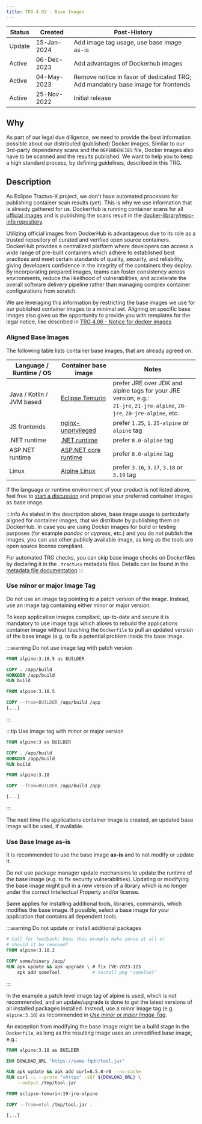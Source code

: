 ```yaml
---
title: TRG 4.02 - Base Images
---
```


| Status | Created     | Post-History                                                                    |
|--------|-------------|---------------------------------------------------------------------------------|
| Update | 15-Jan-2024 | Add image tag usage, use base image as-is                                       |
| Active | 06-Dec-2023 | Add advantages of Dockerhub images                                              |
| Active | 04-May-2023 | Remove notice in favor of dedicated TRG; Add mandatory base image for frontends |
| Active | 25-Nov-2022 | Initial release                                                                 |

## Why

As part of our legal due diligence, we need to provide the best information possible about our distributed (published)
Docker images. Similar to our 3rd-party dependency scans and the `DEPENDENCIES` file, Docker images also have to be
scanned and the results published. We want to help you to keep a high standard process, by defining guidelines,
described in this TRG.

## Description

As Eclipse Tractus-X project, we don't have automated processes for publishing container scan results (yet). This is why
we use information that is already gathered for us. DockerHub is running container scans for
all [official images](https://docs.docker.com/trusted-content/official-images/) and is publishing the scans result in
the [docker-library/repo-info repository](https://github.com/docker-library/repo-info).

Utilizing official images from DockerHub is advantageous due to its role as a trusted repository of curated and verified
open source containers. DockerHub provides a centralized platform where developers can access a wide range of pre-built
containers which adhere to established best practices and meet certain standards of quality, security, and reliability,
giving developers confidence in the integrity of the containers they deploy. By incorporating prepared images, teams can
foster consistency across environments, reduce the likelihood of vulnerabilities, and accelerate the overall software
delivery pipeline rather than managing complex container configurations from scratch.

We are leveraging this information by restricting the base images we use for our published container images to a minimal
set. Aligning on specific base images also gives us the opportunity to provide you with templates for the legal notice,
like described in [TRG 4.06 - Notice for docker images](./trg-4-06.md)

### Aligned Base Images

The following table lists container base images, that are already agreed on.

| Language / Runtime / OS   | Container base image                                                       | Notes                                                                                                                          |
|---------------------------|----------------------------------------------------------------------------|--------------------------------------------------------------------------------------------------------------------------------|
| Java / Kotlin / JVM based | [Eclipse Temurin](https://hub.docker.com/_/eclipse-temurin)                | prefer JRE over JDK and alpine tags for your JRE version, e.g.:<br/>`21-jre`, `21-jre-alpine`, `20-jre`, `20-jre-alpine`, etc. |
| JS frontends              | [nginx-unprivileged](https://hub.docker.com/r/nginxinc/nginx-unprivileged) | prefer `1.25`, `1.25-alpine` or `alpine` tag                                                                                   |
| .NET runtime              | [.NET runtime](https://hub.docker.com/_/microsoft-dotnet-runtime)          | prefer `8.0-alpine` tag                                                                                                        |
| ASP.NET runtime           | [ASP.NET core runtime](https://hub.docker.com/_/microsoft-dotnet-aspnet)   | prefer `8.0-alpine` tag                                                                                                        |
| Linux                     | [Alpine Linux](https://hub.docker.com/_/alpine)                            | prefer `3.16`, `3.17`, `3.18` or `3.19` tag                                                                                    |

If the language or runtime environment of your product is not listed above, feel free
to [start a discussion](https://github.com/eclipse-tractusx/sig-infra/discussions) and propose your preferred container
images as base image.

:::info
As stated in the description above, base image usage is particularly aligned for container images, that we distribute by
publishing them on DockerHub. In case you are using Docker images for build or testing purposes (for example _pandoc_ or
_cypress_, etc.) and you do not publish the images, you can use other publicly available image, as long as the tools are
open source license compliant.

For automated TRG checks, you can skip base image checks on Dockerfiles by declaring it in the `.tractusx` metadata
files. Details can be found in
the [metadata file documentation](https://github.com/eclipse-tractusx/tractusx-quality-checks/blob/main/docs/metadata_file.md)
:::

### Use minor or major Image Tag

Do not use an image tag pointing to a patch version of the image. Instead, use an image tag containing either minor or
major version.

To keep application images compliant, up-to-date and secure it is mandatory to use image tags which allows to rebuild
the applications container image without touching the `Dockerfile` to pull an updated version of the base image (e.g. to
fix a potential problem inside the base image.

:::warning Do not use image tag with patch version

```Dockerfile
FROM alpine:3.18.5 as BUILDER

COPY . /app/build
WORKDIR /app/build
RUN build

FROM alpine:3.18.5

COPY --from=BUILDER /app/build /app
[...]
```

:::

:::tip Use image tag with minor or major version

```Dockerfile
FROM alpine:3 as BUILDER

COPY . /app/build
WORKDIR /app/build
RUN build

FROM alpine:3.18

COPY --from=BUILDER /app/build /app

[...]
```

:::

The next time the applications container image is created, an updated base image will be used, if available.

### Use Base Image as-is

It is recommended to use the base image **as-is** and to not modify or update it.

Do not use package manager update mechanisms to update the runtime of the base image (e.g. to fix security
vulnerabilities). Updating or modifying the base image might pull in a new version of a library which is no longer under
the correct Intellectual Property and/or license.

Same applies for installing additional tools, libraries, commands, which modifies the base image. If possible, select a
base image for your application that contains all dependent tools.

:::warning Do not update or install additional packages

```Dockerfile
# Call for feedback: Does this example make sense at all or 
# should it be removed?
FROM alpine:3.18.2

COPY some/binary /app/
RUN apk update && apk upgrade \ # fix CVE-2023-123
    apk add someTool            # install pkg "someTool"
```

:::

In the example a patch level image tag of alpine is used, which is not recommended, and an update/upgrade is done to get
the latest versions of all installed packages installed. Instead, use a minor image tag (e.g. `alpine:3.18`) as
recommended in [_Use minor or major Image Tag_](#use-minor-or-major-image-tag).

An exception from modifying the base image might be a build stage in the `Dockerfile`, as long as the resulting image
uses an unmodified base image, e.g.:

```Dockerfile
FROM alpine:3.18 as BUILDER

ENV DOWLOAD_URL "https://some-fqdn/tool.jar"

RUN apk update && apk add curl=8.5.0-r0 --no-cache
RUN curl -L --proto "=https" -sSf ${DOWLOAD_URL} \
    --output /tmp/tool.jar

FROM eclipse-temurin:19-jre-alpine

COPY --from=otel /tmp/tool.jar .

[...]
```
